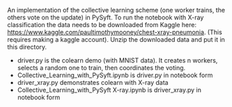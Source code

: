 An implementation of the collective learning scheme (one worker trains, the others vote on the update) in PySyft. To run the notebook with X-ray classification the data needs to be downloaded from Kaggle here: https://www.kaggle.com/paultimothymooney/chest-xray-pneumonia. (This requires making a kaggle account). Unzip the downloaded data and put it in this directory.


- driver.py is the colearn demo (with MNIST data). It creates n workers, selects a random one to train, then coordinates the voting. 
- Collective_Learning_with_PySyft.ipynb is driver.py in notebook form
- driver_xray.py demonstrates colearn with X-ray data
- Collective_Learning_with_PySyft X-ray.ipynb is driver_xray.py in notebook form
